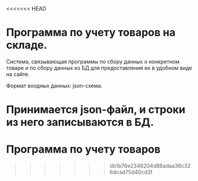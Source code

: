 <<<<<<< HEAD
# Программа по учету товаров на складе.

Система, связывающая программы по сбору данных о конкретном товаре и по сбору данных из БД для предоставления их в удобном виде на сайте.

Формат входных данных: json-схема. 

Принимается json-файл, и строки из него записываются в БД.
=======
# Программа по учету товаров
>>>>>>> db1b76e2346204d88adaa36c326dcad75d40cd3f
